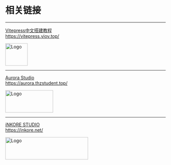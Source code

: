 # 相关链接

---

<div class="linkcard">
  <a href="https://vitepress.yiov.top/" target="_blank">
    <p class="description">Vitepress中文搭建教程<br><span>https://vitepress.yiov.top/</span></p>
    <div class="logo">
        <img alt="Logo" width="70px" height="70px" src="https://vitepress.yiov.top/logo.png" />
    </div>
  </a>
</div>

---

<div class="linkcard">
  <a href="https://aurora.thzstudent.top/" target="_blank">
    <p class="description">Aurora Studio<br><span>https://aurora.thzstudent.top/</span></p>
    <div class="logo">
        <img alt="Logo" width="150px" height="70px" src="https://aurora.thzstudent.top/wp-content/uploads/2024/04/AuroraStudio.png" />
    </div>
  </a>
</div>

---

<div class="linkcard">
  <a href="https://inkore.net/" target="_blank">
    <p class="description">iNKORE STUDIO<br><span>https://inkore.net/</span></p>
    <div class="logo">
        <img alt="Logo" width="260px" height="70px" src="https://inkore.net/wp-content/uploads/2024/01/iNKORE_Title_NoSub_512px.png" />
    </div>
  </a>
</div>

